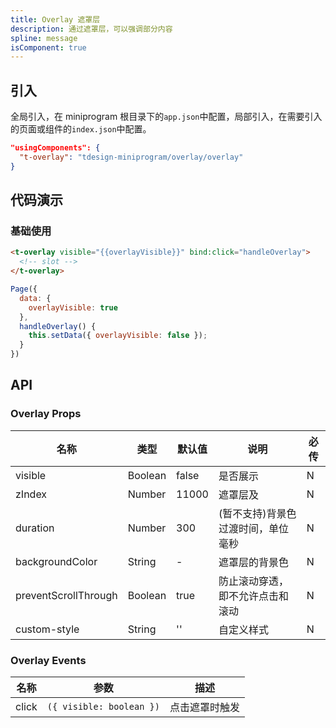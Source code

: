 ```yaml
---
title: Overlay 遮罩层
description: 通过遮罩层，可以强调部分内容
spline: message
isComponent: true
---
```


## 引入

全局引入，在 miniprogram 根目录下的`app.json`中配置，局部引入，在需要引入的页面或组件的`index.json`中配置。

```json
"usingComponents": {
  "t-overlay": "tdesign-miniprogram/overlay/overlay"
}
```

## 代码演示

### 基础使用

```html
<t-overlay visible="{{overlayVisible}}" bind:click="handleOverlay">
  <!-- slot -->
</t-overlay>
```

```js
Page({
  data: {
    overlayVisible: true
  },
  handleOverlay() {
    this.setData({ overlayVisible: false });
  }
})
```

## API

### Overlay Props

名称 | 类型 | 默认值 | 说明 | 必传
-- | -- | -- | -- | --
visible | Boolean | false | 是否展示 | N
zIndex | Number | 11000 | 遮罩层及 | N
duration | Number | 300 | (暂不支持)背景色过渡时间，单位毫秒 | N
backgroundColor | String | - | 遮罩层的背景色 | N
preventScrollThrough | Boolean | true | 防止滚动穿透，即不允许点击和滚动 | N
custom-style| String | '' | 自定义样式 | N

### Overlay Events

名称 | 参数 | 描述
-- | -- | --
click | `({ visible: boolean })` | 点击遮罩时触发
